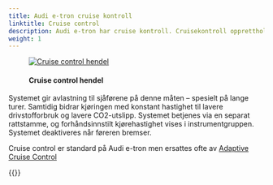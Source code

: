 ```yaml
---
title: Audi e-tron cruise kontroll
linktitle: Cruise control
description: Audi e-tron har cruise kontroll. Cruisekontroll opprettholder en ønsket kjørehastighet konstant med start på rundt 30 km/t (18,6 mph), forutsatt at den kan opprettholdes av motorkraft og motorbremseffekt.
weight: 1
---
```


<!-- markdownlint-disable MD033 -->
<figure>
    <a href="https://media.electrichasgoneaudi.net/multimedia/models/e-tron/technology/drivingassistance/cruisecontrol/cruisecontrolhandle.jpg">
        <img src="https://media.electrichasgoneaudi.net/multimedia/models/e-tron/technology/drivingassistance/cruisecontrol/cruisecontrolhandles.jpg"
        class="img-fluid" alt="Cruise control hendel" title="Cruise control hendel">
    </a>
    <figcaption><h4>Cruise control hendel</h4></figcaption>
</figure>

Systemet gir avlastning til sjåførene på denne måten – spesielt på lange turer. Samtidig bidrar kjøringen med konstant hastighet til lavere drivstofforbruk og lavere CO2-utslipp. Systemet betjenes via en separat rattstamme, og forhåndsinnstilt kjørehastighet vises i instrumentgruppen. Systemet deaktiveres når føreren bremser.

Cruise control er standard på Audi e-tron men ersattes ofte av [Adaptive Cruise Control](../adaptivecruisecontrol/)

{{<children description="true" />}}
